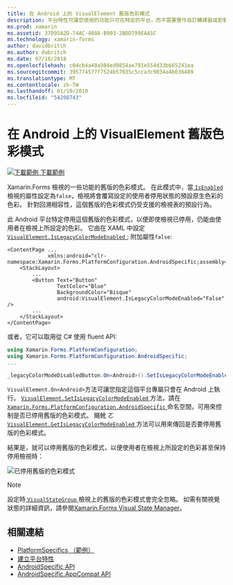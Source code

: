 ```yaml
---
title: 在 Android 上的 VisualElement 舊版色彩模式
description: 平台特性可讓您使用的功能只可在特定的平台，而不需要實作自訂轉譯器或影響。 這篇文章說明如何使用 Android 平台特定，停用的 Xamarin.Forms 舊版的色彩模式。
ms.prod: xamarin
ms.assetid: 37D95A2D-74AC-488A-B903-2BDD799EAA5C
ms.technology: xamarin-forms
author: davidbritch
ms.author: dabritch
ms.date: 07/10/2018
ms.openlocfilehash: c04cb4a48a984ed9854ae791e554d33b665241ea
ms.sourcegitcommit: 395774577f7524b57035c5cca3c9034a4b636489
ms.translationtype: MT
ms.contentlocale: zh-TW
ms.lasthandoff: 01/10/2019
ms.locfileid: "54208743"
---
```

# <a name="visualelement-legacy-color-mode-on-android"></a>在 Android 上的 VisualElement 舊版色彩模式

[![下載範例](~/media/shared/download.png) 下載範例](https://developer.xamarin.com/samples/xamarin-forms/userinterface/platformspecifics/)

Xamarin.Forms 檢視的一些功能的舊版的色彩模式。 在此模式中，當[ `IsEnabled` ](xref:Xamarin.Forms.VisualElement.IsEnabled)檢視的屬性設定為`false`，檢視將會覆寫設定的使用者停用狀態的預設原生色彩的色彩。 針對回溯相容性，這個舊版的色彩模式仍受支援的檢視表的預設行為。

此 Android 平台特定停用這個舊版的色彩模式，以便即使檢視已停用，仍能由使用者在檢視上所設定的色彩。 它由在 XAML 中設定[ `VisualElement.IsLegacyColorModeEnabled` ](xref:Xamarin.Forms.PlatformConfiguration.AndroidSpecific.VisualElement.IsLegacyColorModeEnabledProperty) ; 附加屬性`false`:

```xaml
<ContentPage ...
             xmlns:android="clr-namespace:Xamarin.Forms.PlatformConfiguration.AndroidSpecific;assembly=Xamarin.Forms.Core">
    <StackLayout>
        ...
        <Button Text="Button"
                TextColor="Blue"
                BackgroundColor="Bisque"
                android:VisualElement.IsLegacyColorModeEnabled="False" />
        ...
    </StackLayout>
</ContentPage>
```

或者，它可以取用從 C# 使用 fluent API:

```csharp
using Xamarin.Forms.PlatformConfiguration;
using Xamarin.Forms.PlatformConfiguration.AndroidSpecific;
...

_legacyColorModeDisabledButton.On<Android>().SetIsLegacyColorModeEnabled(false);
```

`VisualElement.On<Android>`方法可讓您指定這個平台專屬只會在 Android 上執行。 [ `VisualElement.SetIsLegacyColorModeEnabled` ](xref:Xamarin.Forms.PlatformConfiguration.AndroidSpecific.VisualElement.SetIsLegacyColorModeEnabled(Xamarin.Forms.IPlatformElementConfiguration{Xamarin.Forms.PlatformConfiguration.Android,Xamarin.Forms.VisualElement},System.Boolean))方法，請在[ `Xamarin.Forms.PlatformConfiguration.AndroidSpecific` ](xref:Xamarin.Forms.PlatformConfiguration.AndroidSpecific)命名空間，可用來控制是否已停用舊版的色彩模式。 颾魤 ㄛ [ `VisualElement.GetIsLegacyColorModeEnabled` ](xref:Xamarin.Forms.PlatformConfiguration.AndroidSpecific.VisualElement.GetIsLegacyColorModeEnabled(Xamarin.Forms.IPlatformElementConfiguration{Xamarin.Forms.PlatformConfiguration.Android,Xamarin.Forms.VisualElement}))方法可以用來傳回是否要停用舊版的色彩模式。

結果是，就可以停用舊版的色彩模式，以便使用者在檢視上所設定的色彩甚至保持停用檢視時：

![](legacy-color-mode-images/legacy-color-mode-disabled.png "已停用舊版的色彩模式")

> [!NOTE]
> 設定時[ `VisualStateGroup` ](xref:Xamarin.Forms.VisualStateGroup)檢視上的舊版的色彩模式會完全忽略。 如需有關視覺狀態的詳細資訊，請參閱[Xamarin.Forms Visual State Manager](~/xamarin-forms/user-interface/visual-state-manager.md)。

## <a name="related-links"></a>相關連結

- [PlatformSpecifics （範例）](https://developer.xamarin.com/samples/xamarin-forms/userinterface/platformspecifics/)
- [建立平台特性](~/xamarin-forms/platform/platform-specifics/index.md#creating-platform-specifics)
- [AndroidSpecific API](xref:Xamarin.Forms.PlatformConfiguration.AndroidSpecific)
- [AndroidSpecific.AppCompat API](xref:Xamarin.Forms.PlatformConfiguration.AndroidSpecific.AppCompat)
